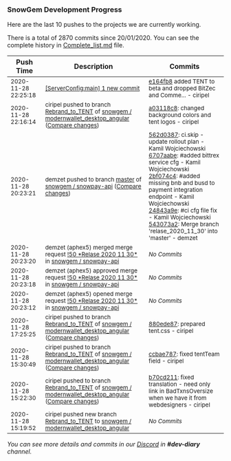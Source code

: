 
### SnowGem Development Progress

Here are the last 10 pushes to the projects we are currently working.

There is a total of 2870 commits since 20/01/2020. You can see the complete history in
 [Complete_list.md](Complete_list.md) file.

| Push Time | Description | Commits |
| --- | --- | --- |
| <sub>2020-11-28 22:25:18</sub> | <sub>[[ServerConfig:main] 1 new commit](https://github.com/TENTOfficial/ServerConfig/commit/e164fb81bb2c5992c343a4fc9f683e41940de95b)</sub> | <sub>[e164fb8](https://github.com/TENTOfficial/ServerConfig/commit/e164fb81bb2c5992c343a4fc9f683e41940de95b) added TENT to beta and dropped BitZec and Comme... - ciripel</sub> |
| <sub>2020-11-28 22:16:14</sub> | <sub>ciripel pushed to branch [Rebrand\_to\_TENT](https://gitlab.com/snowgem/modernwallet_desktop_angular/commits/Rebrand_to_TENT) of [snowgem / modernwallet\_desktop\_angular](https://gitlab.com/snowgem/modernwallet_desktop_angular) ([Compare changes](https://gitlab.com/snowgem/modernwallet_desktop_angular/compare/880ede87e9df0b15d879ac5e80466c9747c34487...a03118c8218f463297510ac5d0773284cd385d78))</sub> | <sub>[a03118c8](https://gitlab.com/snowgem/modernwallet_desktop_angular/-/commit/a03118c8218f463297510ac5d0773284cd385d78): changed background colors and tent logos - ciripel</sub> |
| <sub>2020-11-28 20:23:21</sub> | <sub>demzet pushed to branch [master](https://gitlab.com/snowgem/snowpay-api/commits/master) of [snowgem / snowpay\-api](https://gitlab.com/snowgem/snowpay-api) ([Compare changes](https://gitlab.com/snowgem/snowpay-api/compare/55ff74d0c1acf564e517529e0421da69750ac777...543073a2846519b9fbb833bee8dd6e12624cfcb4))</sub> | <sub>[562d0387](https://gitlab.com/snowgem/snowpay-api/-/commit/562d0387267a1ec70c6c982aa08ca0d10976b545): ci.skip - update rollout plan - Kamil Wojciechowski<br>[6707aabe](https://gitlab.com/snowgem/snowpay-api/-/commit/6707aabe89f9683c42b339616c4742b40e0aad94): #added bittrex service cfg - Kamil Wojciechowski<br>[2bf074c4](https://gitlab.com/snowgem/snowpay-api/-/commit/2bf074c40aa1b657b56155ed414d7d95efe67c75): #added missing bnb and busd to payment integration endpoint - Kamil Wojciechowski<br>[24843a9e](https://gitlab.com/snowgem/snowpay-api/-/commit/24843a9e86a877bb27444e9f19debe089e0282e2): #ci cfg file fix - Kamil Wojciechowski<br>[543073a2](https://gitlab.com/snowgem/snowpay-api/-/commit/543073a2846519b9fbb833bee8dd6e12624cfcb4): Merge branch 'relase_2020_11_30' into 'master' - demzet</sub> |
| <sub>2020-11-28 20:23:20</sub> | <sub>demzet (aphex5) merged merge request [\!50 \*Relase 2020 11 30\*](https://gitlab.com/snowgem/snowpay-api/-/merge_requests/50) in [snowgem / snowpay\-api](https://gitlab.com/snowgem/snowpay-api)</sub> | <sub>_No Commits_</sub> |
| <sub>2020-11-28 20:23:18</sub> | <sub>demzet (aphex5) approved merge request [\!50 \*Relase 2020 11 30\*](https://gitlab.com/snowgem/snowpay-api/-/merge_requests/50) in [snowgem / snowpay\-api](https://gitlab.com/snowgem/snowpay-api)</sub> | <sub>_No Commits_</sub> |
| <sub>2020-11-28 20:23:12</sub> | <sub>demzet (aphex5) opened merge request [\!50 \*Relase 2020 11 30\*](https://gitlab.com/snowgem/snowpay-api/-/merge_requests/50) in [snowgem / snowpay\-api](https://gitlab.com/snowgem/snowpay-api)</sub> | <sub>_No Commits_</sub> |
| <sub>2020-11-28 17:25:25</sub> | <sub>ciripel pushed to branch [Rebrand\_to\_TENT](https://gitlab.com/snowgem/modernwallet_desktop_angular/commits/Rebrand_to_TENT) of [snowgem / modernwallet\_desktop\_angular](https://gitlab.com/snowgem/modernwallet_desktop_angular) ([Compare changes](https://gitlab.com/snowgem/modernwallet_desktop_angular/compare/ccbae7873863cc88bc0e064de6b913be6ab33925...880ede87e9df0b15d879ac5e80466c9747c34487))</sub> | <sub>[880ede87](https://gitlab.com/snowgem/modernwallet_desktop_angular/-/commit/880ede87e9df0b15d879ac5e80466c9747c34487): prepared tent.css - ciripel</sub> |
| <sub>2020-11-28 15:30:49</sub> | <sub>ciripel pushed to branch [Rebrand\_to\_TENT](https://gitlab.com/snowgem/modernwallet_desktop_angular/commits/Rebrand_to_TENT) of [snowgem / modernwallet\_desktop\_angular](https://gitlab.com/snowgem/modernwallet_desktop_angular) ([Compare changes](https://gitlab.com/snowgem/modernwallet_desktop_angular/compare/b70cd211d15612c2b3def896e301a73bc226923c...ccbae7873863cc88bc0e064de6b913be6ab33925))</sub> | <sub>[ccbae787](https://gitlab.com/snowgem/modernwallet_desktop_angular/-/commit/ccbae7873863cc88bc0e064de6b913be6ab33925): fixed tentTeam field - ciripel</sub> |
| <sub>2020-11-28 15:22:30</sub> | <sub>ciripel pushed to branch [Rebrand\_to\_TENT](https://gitlab.com/snowgem/modernwallet_desktop_angular/commits/Rebrand_to_TENT) of [snowgem / modernwallet\_desktop\_angular](https://gitlab.com/snowgem/modernwallet_desktop_angular) ([Compare changes](https://gitlab.com/snowgem/modernwallet_desktop_angular/compare/c5c85122d2516bc68f64e97ab81e12c8a128a274...b70cd211d15612c2b3def896e301a73bc226923c))</sub> | <sub>[b70cd211](https://gitlab.com/snowgem/modernwallet_desktop_angular/-/commit/b70cd211d15612c2b3def896e301a73bc226923c): fixed translation - need only link in BadTxnsOversize when we have it from webdesigners - ciripel</sub> |
| <sub>2020-11-28 15:19:52</sub> | <sub>ciripel pushed new branch [Rebrand\_to\_TENT](https://gitlab.com/snowgem/modernwallet_desktop_angular/commits/Rebrand_to_TENT) to [snowgem / modernwallet\_desktop\_angular](https://gitlab.com/snowgem/modernwallet_desktop_angular)</sub> | <sub>_No Commits_</sub> |

_You can see more details and commits in our [Discord](https://discord.gg/zumGnbg) in **#dev-diary** channel._
